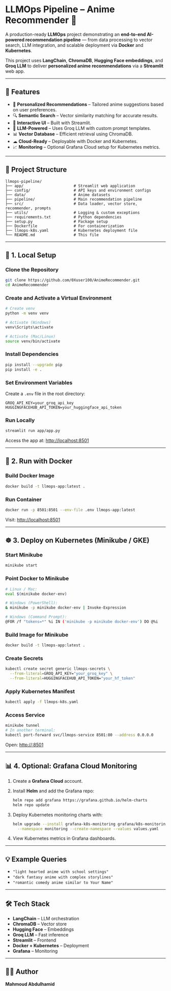 
# LLMOps Pipeline – Anime Recommender 🎌

A production-ready **LLMOps** project demonstrating an **end-to-end AI-powered recommendation pipeline** — from data processing to vector search, LLM integration, and scalable deployment via **Docker** and **Kubernetes**.

This project uses **LangChain**, **ChromaDB**, **Hugging Face embeddings**, and **Groq LLM** to deliver **personalized anime recommendations** via a **Streamlit** web app.

---

## 📌 Features

* 🎯 **Personalized Recommendations** – Tailored anime suggestions based on user preferences.
* 🔍 **Semantic Search** – Vector similarity matching for accurate results.
* 🚀 **Interactive UI** – Built with Streamlit.
* 🤖 **LLM-Powered** – Uses Groq LLM with custom prompt templates.
* 📊 **Vector Database** – Efficient retrieval using ChromaDB.
* ☁ **Cloud-Ready** – Deployable with Docker and Kubernetes.
* 📈 **Monitoring** – Optional Grafana Cloud setup for Kubernetes metrics.

---

## 📂 Project Structure

```
llmops-pipeline/
├── app/                      # Streamlit web application
├── config/                   # API keys and environment configs
├── data/                     # Anime datasets
├── pipeline/                 # Main recommendation pipeline
├── src/                      # Data loader, vector store, recommender, prompts
├── utils/                    # Logging & custom exceptions
├── requirements.txt          # Python dependencies
├── setup.py                  # Package setup
├── Dockerfile                # For containerization
├── llmops-k8s.yaml           # Kubernetes deployment file
└── README.md                 # This file
```

---

## 🔧 1. Local Setup

### **Clone the Repository**

```bash
git clone https://github.com/0Xuser100/AnimeRecommender.git
cd AnimeRecommender
```

### **Create and Activate a Virtual Environment**

```bash
# Create venv
python -m venv venv

# Activate (Windows)
venv\Scripts\activate

# Activate (Mac/Linux)
source venv/bin/activate
```

### **Install Dependencies**

```bash
pip install --upgrade pip
pip install -e .
```

### **Set Environment Variables**

Create a `.env` file in the root directory:

```env
GROQ_API_KEY=your_groq_api_key
HUGGINGFACEHUB_API_TOKEN=your_huggingface_api_token
```

### **Run Locally**

```bash
streamlit run app/app.py
```

Access the app at: [http://localhost:8501](http://localhost:8501)

---

## 🐳 2. Run with Docker

### **Build Docker Image**

```bash
docker build -t llmops-app:latest .
```

### **Run Container**

```bash
docker run -p 8501:8501 --env-file .env llmops-app:latest
```

Visit: [http://localhost:8501](http://localhost:8501)

---

## ☸ 3. Deploy on Kubernetes (Minikube / GKE)

### **Start Minikube**

```bash
minikube start
```

### **Point Docker to Minikube**

```bash
# Linux / Mac:
eval $(minikube docker-env)

# Windows (PowerShell):
& minikube -p minikube docker-env | Invoke-Expression

# Windows (Command Prompt):
@FOR /f "tokens=*" %i IN ('minikube -p minikube docker-env') DO @%i
```

### **Build Image for Minikube**

```bash
docker build -t llmops-app:latest .
```

### **Create Secrets**

```bash
kubectl create secret generic llmops-secrets \
  --from-literal=GROQ_API_KEY="your_groq_key" \
  --from-literal=HUGGINGFACEHUB_API_TOKEN="your_hf_token"
```

### **Apply Kubernetes Manifest**

```bash
kubectl apply -f llmops-k8s.yaml
```

### **Access Service**

```bash
minikube tunnel
# In another terminal:
kubectl port-forward svc/llmops-service 8501:80 --address 0.0.0.0
```

Open: [http://<external-ip>:8501](http://<external-ip>:8501)

---

## 📊 4. Optional: Grafana Cloud Monitoring

1. Create a **Grafana Cloud** account.
2. Install **Helm** and add the Grafana repo:

   ```bash
   helm repo add grafana https://grafana.github.io/helm-charts
   helm repo update
   ```
3. Deploy Kubernetes monitoring charts with:

   ```bash
   helm upgrade --install grafana-k8s-monitoring grafana/k8s-monitoring \
     --namespace monitoring --create-namespace --values values.yaml
   ```
4. View Kubernetes metrics in Grafana dashboards.

---

## 💡 Example Queries

* `"light hearted anime with school settings"`
* `"dark fantasy anime with complex storylines"`
* `"romantic comedy anime similar to Your Name"`

---

## 🛠 Tech Stack

* **LangChain** – LLM orchestration
* **ChromaDB** – Vector store
* **Hugging Face** – Embeddings
* **Groq LLM** – Fast inference
* **Streamlit** – Frontend
* **Docker + Kubernetes** – Deployment
* **Grafana** – Monitoring

---

## 👨‍💻 Author

**Mahmoud Abdulhamid**

